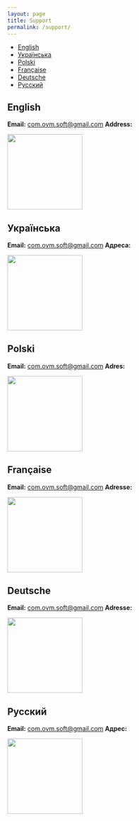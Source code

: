 ```yaml
---
layout: page
title: Support
permalink: /support/
---
```



- [English](#english)
- [Українська](#ukrainian)
- [Polski](#polish)
- [Française](#french)
- [Deutsche](#german)
- [Русский](#russian)

## <a name="english"></a>English

**Email:** [com.ovm.soft@gmail.com](mailto:com.ovm.soft@gmail.com)
**Address:**

<img src="/be-kind/assets/a-s.png" width="170" />

## <a name="ukrainian"></a>Українська

**Email:** [com.ovm.soft@gmail.com](mailto:com.ovm.soft@gmail.com)
**Адреса:**

<img src="/be-kind/assets/a-s.png" width="170" />

## <a name="polish"></a>Polski

**Email:** [com.ovm.soft@gmail.com](mailto:com.ovm.soft@gmail.com)
**Adres:**

<img src="/be-kind/assets/a-s.png" width="170" />

## <a name="french"></a>Française

**Email:** [com.ovm.soft@gmail.com](mailto:com.ovm.soft@gmail.com)
**Adresse:**

<img src="/be-kind/assets/a-s.png" width="170" />

## <a name="german"></a>Deutsche

**Email:** [com.ovm.soft@gmail.com](mailto:com.ovm.soft@gmail.com)
**Adresse:**

<img src="/be-kind/assets/a-s.png" width="170" />

## <a name="russian"></a>Русский

**Email:** [com.ovm.soft@gmail.com](mailto:com.ovm.soft@gmail.com)
**Адрес:**

<img src="/be-kind/assets/a-s.png" width="170" />
